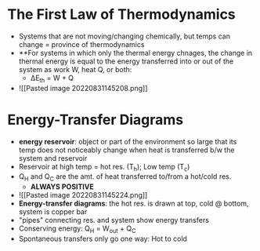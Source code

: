# The First Law of Thermodynamics
- Systems that are not moving/changing chemically, but temps can change = province of thermodynamics
- **For systems in which only the thermal energy chnages, the change in thermal energy is equal to the energy transferred into or out of the system as work W, heat Q, or both:
	- ΔE<sub>th</sub> = W + Q
- ![[Pasted image 20220831145208.png]]


# Energy-Transfer Diagrams
- **energy reservoir**: object or part of the environment so large that its temp does not noticeably change when heat is transferred b/w the system and reservoir
- Reservoir at high temp = hot res.  (T<sub>h</sub>); Low temp (T<sub>c</sub>)
- Q<sub>H</sub> and Q<sub>C</sub> are the amt. of heat transferred to/from a hot/cold res.
	- **ALWAYS POSITIVE**
- ![[Pasted image 20220831145224.png]]
- **Energy-transfer diagrams**: the hot res. is drawn at top, cold @ bottom, system is copper bar
- "pipes" connecting res. and system show energy transfers
- Conserving energy: Q<sub>H</sub> = W<sub>out</sub> + Q<sub>C</sub>
- Spontaneous transfers only go one way: Hot to cold